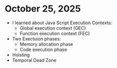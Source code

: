 # October 25, 2025

- I learned about Java Script Execution Contexts:
    - Global execution context (GEC)
    - Function execution context (FEC)
- Two Exectuion phases:
    - Memory allocation phase
    - Code execution phase
- Hoisting
- Temporal Dead Zone
